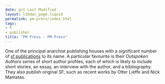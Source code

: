 ```yaml
---
date: git Last Modified
layout: libdoc_page.liquid
permalink: pm-press/index.html
tags:
- P
- publisher
title: "PM Press - PM Press"
---
```


One of the principal anarchist publishing houses with a significant number of <a href="https://pmpress.org/index.php?l=product_list&c=61&show=100">sf publications</a> to its name. A particular favourite is their _Outspoken Authors_ series of short author profiles, each of which is likely to include short stories, an essay, an interview with the author, and a bibliography. They also publish original SF, such as recent works by Otter Lieffe and Nick Mamatas.